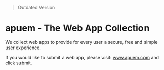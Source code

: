 > Outdated Version
# apuem - The Web App Collection

We collect web apps to provide for every user a secure, free and simple user experience.

If you would like to submit a web app, please visit: www.apuem.com and click submit.

